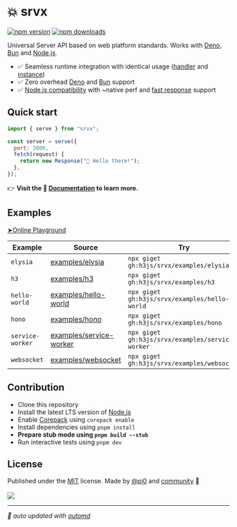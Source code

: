 # 💥 srvx

<!-- automd:badges color=yellow -->

[![npm version](https://img.shields.io/npm/v/srvx?color=yellow)](https://npmjs.com/package/srvx)
[![npm downloads](https://img.shields.io/npm/dm/srvx?color=yellow)](https://npm.chart.dev/srvx)

<!-- /automd -->

Universal Server API based on web platform standards. Works with [Deno](https://deno.com/), [Bun](https://bun.sh/) and [Node.js](https://nodejs.org/en).

- ✅ Seamless runtime integration with identical usage ([handler](https://srvx.h3.dev/guide/handler) and [instance](https://srvx.h3.dev/guide/server))
- ✅ Zero overhead [Deno](https://deno.com/) and [Bun](https://bun.sh/) support
- ✅ [Node.js compatibility](https://srvx.h3.dev/guide/node) with ~native perf and [fast response](https://srvx.h3.dev/guide/node#fast-response) support

## Quick start

```js
import { serve } from "srvx";

const server = serve({
  port: 3000,
  fetch(request) {
    return new Response("👋 Hello there!");
  },
});
```

👉 **Visit the 📖 [Documentation](https://srvx.h3.dev/) to learn more.**

## Examples

[➤Online Playground](https://stackblitz.com/fork/github/h3js/srvx/tree/main/examples/stackblitz?startScript=dev&file=server.mjs)

<!-- automd:examples -->

| Example          | Source                                                | Try                                              |
| ---------------- | ----------------------------------------------------- | ------------------------------------------------ |
| `elysia`         | [examples/elysia](./examples/elysia/)                 | `npx giget gh:h3js/srvx/examples/elysia`         |
| `h3`             | [examples/h3](./examples/h3/)                         | `npx giget gh:h3js/srvx/examples/h3`             |
| `hello-world`    | [examples/hello-world](./examples/hello-world/)       | `npx giget gh:h3js/srvx/examples/hello-world`    |
| `hono`           | [examples/hono](./examples/hono/)                     | `npx giget gh:h3js/srvx/examples/hono`           |
| `service-worker` | [examples/service-worker](./examples/service-worker/) | `npx giget gh:h3js/srvx/examples/service-worker` |
| `websocket`      | [examples/websocket](./examples/websocket/)           | `npx giget gh:h3js/srvx/examples/websocket`      |

<!-- /automd -->

## Contribution

- Clone this repository
- Install the latest LTS version of [Node.js](https://nodejs.org/en/)
- Enable [Corepack](https://github.com/nodejs/corepack) using `corepack enable`
- Install dependencies using `pnpm install`
- **Prepare stub mode using `pnpm build --stub`**
- Run interactive tests using `pnpm dev`

## License

<!-- automd:contributors author=pi0 license=MIT -->

Published under the [MIT](https://github.com/h3js/srvx/blob/main/LICENSE) license.
Made by [@pi0](https://github.com/pi0) and [community](https://github.com/h3js/srvx/graphs/contributors) 💛
<br><br>
<a href="https://github.com/h3js/srvx/graphs/contributors">
<img src="https://contrib.rocks/image?repo=h3js/srvx" />
</a>

<!-- /automd -->

<!-- automd:with-automd -->

---

_🤖 auto updated with [automd](https://automd.unjs.io)_

<!-- /automd -->
